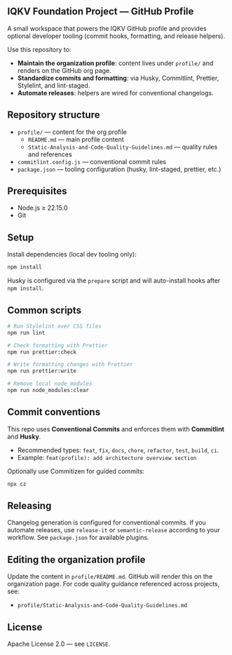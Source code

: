 ## IQKV Foundation Project — GitHub Profile

A small workspace that powers the IQKV GitHub profile and provides optional developer tooling (commit hooks, formatting, and release helpers).

Use this repository to:

- **Maintain the organization profile**: content lives under `profile/` and renders on the GitHub org page.
- **Standardize commits and formatting**: via Husky, Commitlint, Prettier, Stylelint, and lint-staged.
- **Automate releases**: helpers are wired for conventional changelogs.

## Repository structure

- `profile/` — content for the org profile
  - `README.md` — main profile content
  - `Static-Analysis-and-Code-Quality-Guidelines.md` — quality rules and references
- `commitlint.config.js` — conventional commit rules
- `package.json` — tooling configuration (husky, lint-staged, prettier, etc.)

## Prerequisites

- Node.js ≥ 22.15.0
- Git

## Setup

Install dependencies (local dev tooling only):

```bash
npm install
```

Husky is configured via the `prepare` script and will auto-install hooks after `npm install`.

## Common scripts

```bash
# Run Stylelint over CSS files
npm run lint

# Check formatting with Prettier
npm run prettier:check

# Write formatting changes with Prettier
npm run prettier:write

# Remove local node_modules
npm run node_modules:clear
```

## Commit conventions

This repo uses **Conventional Commits** and enforces them with **Commitlint** and **Husky**.

- Recommended types: `feat`, `fix`, `docs`, `chore`, `refactor`, `test`, `build`, `ci`.
- Example: `feat(profile): add architecture overview section`

Optionally use Commitizen for guided commits:

```bash
npx cz
```

## Releasing

Changelog generation is configured for conventional commits. If you automate releases, use `release-it` or `semantic-release` according to your workflow. See `package.json` for available plugins.

## Editing the organization profile

Update the content in `profile/README.md`. GitHub will render this on the organization page. For code quality guidance referenced across projects, see:

- `profile/Static-Analysis-and-Code-Quality-Guidelines.md`

## License

Apache License 2.0 — see `LICENSE`.
